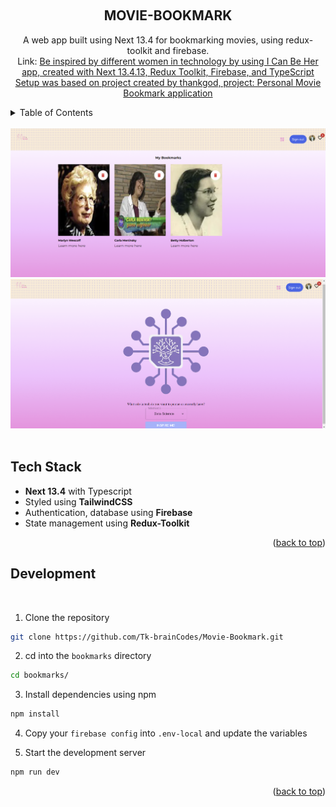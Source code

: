 <a name="readme-top"></a>

<!-- PROJECT LOGO -->
<br />
<div align="center">

<h2 align="center">MOVIE-BOOKMARK</h2>
  <p align="center">
    A web app built using Next 13.4 for bookmarking movies, using redux-toolkit and firebase.
    <br/>
    Link:
    <a href="https://dev.to/thankgod/crafting-your-personal-movie-bookmark-application-using-next-13413-redux-toolkit-firebase-and-typescript-2dgj" targer="_blank">
      Be inspired by different women in technology by using I Can Be Her app, created with Next 13.4.13, Redux Toolkit, Firebase, and TypeScript
      Setup was based on project created by thankgod, project: Personal Movie Bookmark application
    </a>
    <br />
  </p>
</div>


<!-- TABLE OF CONTENTS -->
<details>
  <summary>Table of Contents</summary>
  <ol>
    <li><a href="#tech-stack">Tech Stack</a></li>
    <li><a href="#development">Development</a></li>
  </ol>
</details>
<br/>

<div align="center">
  <a href="https://github.com/Tk-brainCodes/Movie-Bookmark">
       <img src="./public/ICanBeHerFavoritesPage.png" alt="screenshot">
          <img src="./public/ICanBeHerHomescreen.png" alt="screenshot">

  </a>
</div>
<br/>

<!-- TECH STACK -->

## Tech Stack

- **Next 13.4** with Typescript
- Styled using **TailwindCSS**
- Authentication, database using **Firebase**
- State management using **Redux-Toolkit**


<p align="right">(<a href="#readme-top">back to top</a>)</p>

<!-- DEVELOPMENT -->

## Development

<br/>



1. Clone the repository 
```sh
git clone https://github.com/Tk-brainCodes/Movie-Bookmark.git
```

2. cd into the `bookmarks` directory
```sh
cd bookmarks/
```
3. Install dependencies using npm
```sh
npm install
```

4. Copy your `firebase config` into `.env-local` and update the variables

5. Start the development server

```sh
npm run dev
```

<p align="right">(<a href="#readme-top">back to top</a>)</p>



